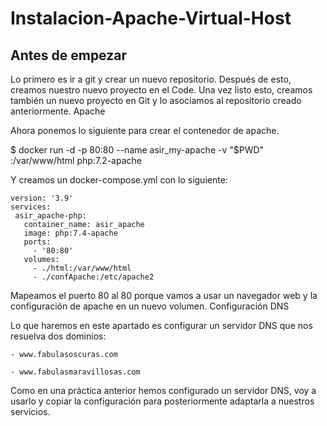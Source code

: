 # Instalacion-Apache-Virtual-Host
## Antes de empezar

Lo primero es ir a git y crear un nuevo repositorio. Después de esto, creamos nuestro nuevo proyecto en el Code. Una vez listo esto, creamos también un nuevo proyecto en Git y lo asociamos al repositorio creado anteriormente.
Apache

Ahora ponemos lo siguiente para crear el contenedor de apache.

$ docker run -d -p 80:80 --name asir_my-apache -v "$PWD"
:/var/www/html php:7.2-apache

Y creamos un docker-compose.yml con lo siguiente:
```
version: '3.9'
services:
 asir_apache-php: 
   container_name: asir_apache
   image: php:7.4-apache
   ports:
     - '80:80'
   volumes: 
     - ./html:/var/www/html
     - ./confApache:/etc/apache2
```
Mapeamos el puerto 80 al 80 porque vamos a usar un navegador web y la configuración de apache en un nuevo volumen.
Configuración DNS

Lo que haremos en este apartado es configurar un servidor DNS que nos resuelva dos dominios:

    - www.fabulasoscuras.com

    - www.fabulasmaravillosas.com

Como en una práctica anterior hemos configurado un servidor DNS, voy a usarlo y copiar la configuración para posteriormente adaptarla a nuestros servicios.